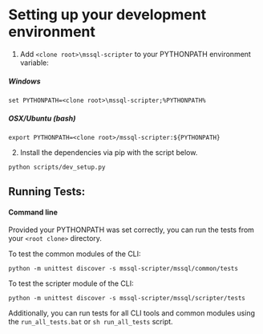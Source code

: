 Setting up your development environment
========================================
1.  Add `<clone root>\mssql-scripter` to your PYTHONPATH environment variable:
  
  ##### Windows
  ```BatchFile
  set PYTHONPATH=<clone root>\mssql-scripter;%PYTHONPATH%
  ```
  
  ##### OSX/Ubuntu (bash)
  ```Shell
  export PYTHONPATH=<clone root>/mssql-scripter:${PYTHONPATH}
  ```
  
2.	Install the dependencies via pip with the script below.
  ```Shell
  python scripts/dev_setup.py
  ```
## Running Tests:
#### Command line
  Provided your PYTHONPATH was set correctly, you can run the tests from your `<root clone>` directory.

  To test the common modules of the CLI:
  ```BatchFile
  python -m unittest discover -s mssql-scripter/mssql/common/tests
  ```
 
  To test the scripter module of the CLI:
  ```BatchFile
  python -m unittest discover -s mssql-scripter/mssql/scripter/tests
  ```

  Additionally, you can run tests for all CLI tools and common modules using the `run_all_tests.bat` or `sh run_all_tests` script.

